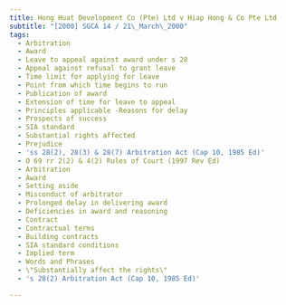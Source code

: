 ```yaml
---
title: Hong Huat Development Co (Pte) Ltd v Hiap Hong & Co Pte Ltd
subtitle: "[2000] SGCA 14 / 21\_March\_2000"
tags:
  - Arbitration
  - Award
  - Leave to appeal against award under s 28
  - Appeal against refusal to grant leave
  - Time limit for applying for leave
  - Point from which time begins to run
  - Publication of award
  - Extension of time for leave to appeal
  - Principles applicable -Reasons for delay
  - Prospects of success
  - SIA standard
  - Substantial rights affected
  - Prejudice
  - 'ss 28(2), 28(3) & 28(7) Arbitration Act (Cap 10, 1985 Ed)'
  - O 69 rr 2(2) & 4(2) Rules of Court (1997 Rev Ed)
  - Arbitration
  - Award
  - Setting aside
  - Misconduct of arbitrator
  - Prolonged delay in delivering award
  - Deficiencies in award and reasoning
  - Contract
  - Contractual terms
  - Building contracts
  - SIA standard conditions
  - Implied term
  - Words and Phrases
  - \"Substantially affect the rights\"
  - 's 28(2) Arbitration Act (Cap 10, 1985 Ed)'

---
```


